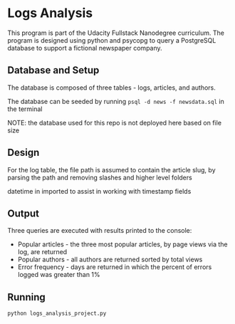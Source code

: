 # Logs Analysis
This program is part of the Udacity Fullstack Nanodegree curriculum.  The program is designed using python and psycopg to query a PostgreSQL database to support a fictional newspaper company.

## Database and Setup
The database is composed of three tables - logs, articles, and authors.

The database can be seeded by running `psql -d news -f newsdata.sql` in the terminal

NOTE: the database used for this repo is not deployed here based on file size

## Design
For the log table, the file path is assumed to contain the article slug, by parsing the path and removing slashes and higher level folders

datetime in imported to assist in working with timestamp fields

## Output
Three queries are executed with results printed to the console:
* Popular articles - the three most popular articles, by page views via the log, are returned
* Popular authors - all authors are returned sorted by total views
* Error frequency - days are returned in which the percent of errors logged was greater than 1%

## Running
`python logs_analysis_project.py`
